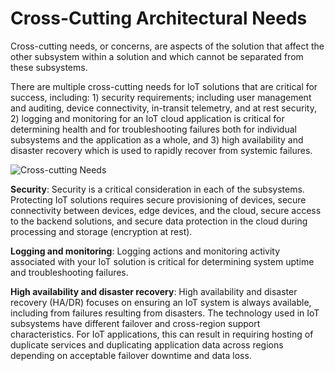 # Cross-Cutting Architectural Needs

Cross-cutting needs, or concerns, are aspects of the solution that affect the other subsystem within a solution and which cannot be separated from these subsystems.

There are multiple cross-cutting needs for IoT solutions that are critical for success, including: 1) security requirements; including user management and auditing, device connectivity, in-transit telemetry, and at rest security, 2) logging and monitoring for an IoT cloud application is critical for determining health and for troubleshooting failures both for individual subsystems and the application as a whole, and 3) high availability and disaster recovery which is used to rapidly recover from systemic failures.

![Cross-cutting Needs](../../Linked_Image_Files/M01_L02_CrossCuttingNeedsAndSubsystemsOfAnIoTArchitecture.JPG "Cross-cutting Needs")

**Security**: Security is a critical consideration in each of the subsystems. Protecting IoT solutions requires secure provisioning of devices, secure connectivity between devices, edge devices, and the cloud, secure access to the backend solutions, and secure data protection in the cloud during processing and storage (encryption at rest).  

**Logging and monitoring**: Logging actions and monitoring activity associated with your IoT solution is critical for determining system uptime and troubleshooting failures.

**High availability and disaster recovery**: High availability and disaster recovery (HA/DR) focuses on ensuring an IoT system is always available, including from failures resulting from disasters. The technology used in IoT subsystems have different failover and cross-region support characteristics. For IoT applications, this can result in requiring hosting of duplicate services and duplicating application data across regions depending on acceptable failover downtime and data loss.

